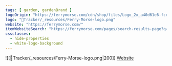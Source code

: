 ```yaml
---
tags: [ garden, gardenBrand ]
logoOrigin: "https://ferrymorse.com/cdn/shop/files/Logo_2x_a40d61e6-fce8-4a43-b723-5602fe638b6d.png?v=1666000371&width=500"
logo: "🌱Tracker/_resources/Ferry-Morse-logo.png"
website: "https://ferrymorse.com/"
itemWebsiteSearch: "https://ferrymorse.com/pages/search-results-page?q=${name}"
cssclasses:
  - hide-properties
  - white-logo-background
---
```


![[🌱Tracker/_resources/Ferry-Morse-logo.png|200]]
[Website](https://ferrymorse.com/)
